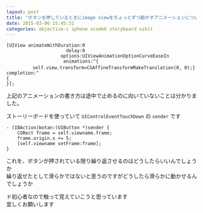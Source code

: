 ```yaml
---
layout: post
title: "ボタンを押しているときにimage viewをちょっとずつ動かすアニメーションについて"
date: 2015-03-06 15:45:31
categories: objective-c iphone xcode6 storyboard uikit
---
```

<pre><code>[UIView animateWithDuration:0 
                      delay:0
                    options:UIViewAnimationOptionCurveEaseIn
                     animations:^{
  　      self.view.transform=CGAffineTransformMakeTranslation(0, 0);}
completion:^ 
{
}];
</code></pre>

<p>上記のアニメーションの書き方は途中で止めるのに向いていないことは分かりました。</p>

<p>ストーリーボードを使っていて <code>UIControlEventTouchDown</code> の <code>sender</code> です</p>

<pre><code>- (IBAction)botan:(UIButton *)sender {
    CGRect frame = self.viewname.frame;
    frame.origin.x += 5;
    [self.viewname setFrame:frame];
}
</code></pre>

<p>これを、ボタンが押されている限り繰り返させるのはどうしたらいいんでしょうか<br>
繰り返せたとして滑らかではないと思うのですがどうしたら滑らかに動かせるんでしょうか</p>

<p>ド初心者なので触って覚えていこうと思っています<br>
宜しくお願いします</p>
